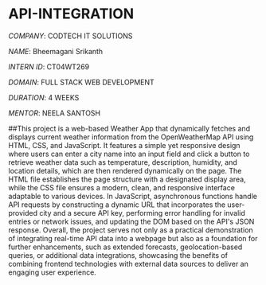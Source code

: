 # API-INTEGRATION

*COMPANY*: CODTECH IT SOLUTIONS

*NAME*: Bheemagani Srikanth

*INTERN ID*: CT04WT269

*DOMAIN*: FULL STACK WEB DEVELOPMENT

*DURATION*: 4 WEEKS

*MENTOR*: NEELA SANTOSH

##This project is a web-based Weather App that dynamically fetches and displays current weather information from the OpenWeatherMap API using HTML, CSS, and JavaScript. It features a simple yet responsive design where users can enter a city name into an input field and click a button to retrieve weather data such as temperature, description, humidity, and location details, which are then rendered dynamically on the page. The HTML file establishes the page structure with a designated display area, while the CSS file ensures a modern, clean, and responsive interface adaptable to various devices. In JavaScript, asynchronous functions handle API requests by constructing a dynamic URL that incorporates the user-provided city and a secure API key, performing error handling for invalid entries or network issues, and updating the DOM based on the API's JSON response. Overall, the project serves not only as a practical demonstration of integrating real-time API data into a webpage but also as a foundation for further enhancements, such as extended forecasts, geolocation-based queries, or additional data integrations, showcasing the benefits of combining frontend technologies with external data sources to deliver an engaging user experience.
